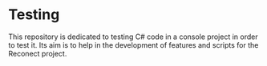 # Testing
This repository is dedicated to testing C# code in a console project in order to test it.
Its aim is to help in the development of features and scripts for the Reconect project.

